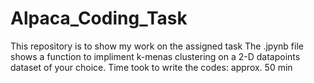 # Alpaca_Coding_Task
This repository is to show my work on the assigned task
The .jpynb file shows a function to impliment k-menas clustering on a 2-D datapoints dataset of your choice.
Time took to write the codes: approx. 50 min
